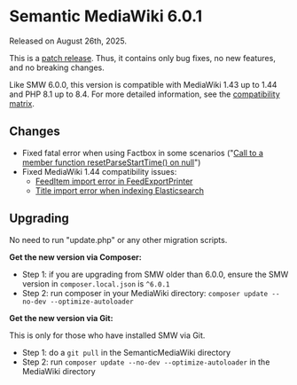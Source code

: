 # Semantic MediaWiki 6.0.1

Released on August 26th, 2025.

This is a [patch release](../RELEASE-POLICY.md). Thus, it contains only bug fixes, no new features, and no breaking changes.

Like SMW 6.0.0, this version is compatible with MediaWiki 1.43 up to 1.44 and PHP 8.1 up to 8.4.
For more detailed information, see the [compatibility matrix](../COMPATIBILITY.md#compatibility).

## Changes

* Fixed fatal error when using Factbox in some scenarios ("[Call to a member function resetParseStartTime() on null](https://github.com/SemanticMediaWiki/SemanticMediaWiki/issues/6204)")
* Fixed MediaWiki 1.44 compatibility issues:
    * [FeedItem import error in FeedExportPrinter](https://github.com/SemanticMediaWiki/SemanticMediaWiki/pull/6205)
    * [Title import error when indexing Elasticsearch](https://github.com/SemanticMediaWiki/SemanticMediaWiki/pull/6215)

## Upgrading

No need to run "update.php" or any other migration scripts.

**Get the new version via Composer:**

* Step 1: if you are upgrading from SMW older than 6.0.0, ensure the SMW version in `composer.local.json` is `^6.0.1`
* Step 2: run composer in your MediaWiki directory: `composer update --no-dev --optimize-autoloader`

**Get the new version via Git:**

This is only for those who have installed SMW via Git.

* Step 1: do a `git pull` in the SemanticMediaWiki directory
* Step 2: run `composer update --no-dev --optimize-autoloader` in the MediaWiki directory
